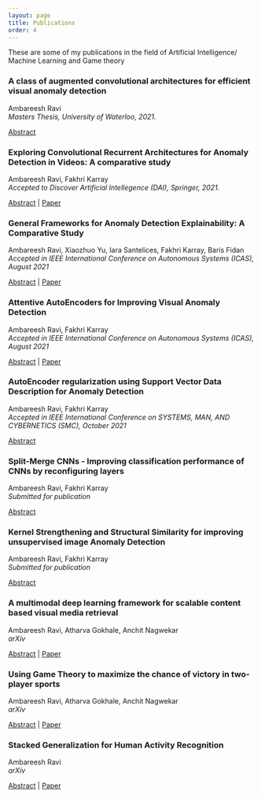 ```yaml
---
layout: page
title: Publications
order: 4
---
```


These are some of my publications in the field of Artificial Intelligence/ Machine Learning and Game theory

### A class of augmented convolutional architectures for efficient visual anomaly detection
Ambareesh Ravi\
_Masters Thesis, University of Waterloo, 2021._

[Abstract](https://uwspace.uwaterloo.ca/handle/10012/17163)

### Exploring Convolutional Recurrent Architectures for Anomaly Detection in Videos: A comparative study

Ambareesh Ravi, Fakhri Karray\
_Accepted to Discover Artificial Intellegence (DAI), Springer, 2021._

[Abstract](/public/papers/crnn/) | [Paper](https://link.springer.com/article/10.1007/s44163-021-00004-2)

### General Frameworks for Anomaly Detection Explainability: A Comparative Study

Ambareesh Ravi, Xiaozhuo Yu, Iara Santelices, Fakhri Karray, Baris Fidan\
_Accepted in IEEE International Conference on Autonomous Systems (ICAS), August 2021_

[Abstract](/public/papers/xai/) | [Paper](https://ieeexplore.ieee.org/document/9551129)

### Attentive AutoEncoders for Improving Visual Anomaly Detection

Ambareesh Ravi, Fakhri Karray\
_Accepted in IEEE International Conference on Autonomous Systems (ICAS), August 2021_

[Abstract](/public/papers/attention/) | [Paper](https://ieeexplore.ieee.org/abstract/document/9551183)

### AutoEncoder regularization using Support Vector Data Description for Anomaly Detection

Ambareesh Ravi, Fakhri Karray\
_Accepted in IEEE International Conference on SYSTEMS, MAN, AND CYBERNETICS (SMC), October 2021_

[Abstract](/public/papers/svdd/)

### Split-Merge CNNs - Improving classification performance of CNNs by reconfiguring layers

Ambareesh Ravi, Fakhri Karray\
_Submitted for publication_

[Abstract](/public/papers/split_merge/)

### Kernel Strengthening and Structural Similarity for improving unsupervised image Anomaly Detection

Ambareesh Ravi, Fakhri Karray\
_Submitted for publication_

[Abstract](/public/papers/ks_ssim/)

### A multimodal deep learning framework for scalable content based visual media retrieval

Ambareesh Ravi, Atharva Gokhale, Anchit Nagwekar\
_arXiv_

[Abstract](/public/papers/cbvmr/) | [Paper](https://arxiv.org/abs/2105.08665)

### Using Game Theory to maximize the chance of victory in two-player sports

Ambareesh Ravi, Atharva Gokhale, Anchit Nagwekar\
_arXiv_

[Abstract](/public/papers/game_theory/) | [Paper](https://arxiv.org/abs/2105.11650)

### Stacked Generalization for Human Activity Recognition

Ambareesh Ravi\
_arXiv_

[Abstract](/public/papers/stacked/) | [Paper](https://arxiv.org/abs/2009.10312)

